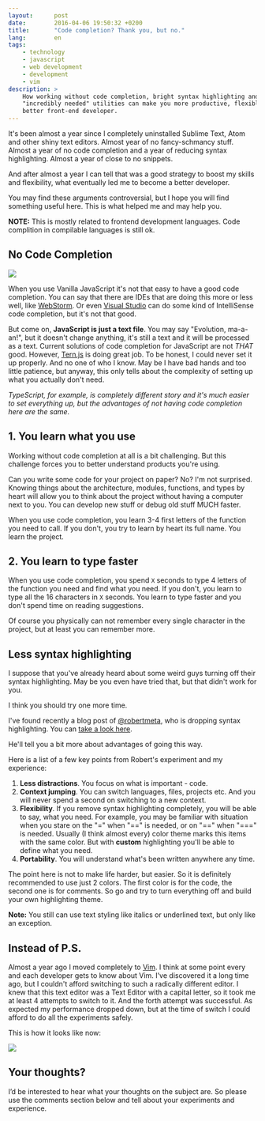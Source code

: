 ```yaml
---
layout:      post
date:        2016-04-06 19:50:32 +0200
title:       "Code completion? Thank you, but no."
lang:        en
tags:
    - technology
    - javascript
    - web development
    - development
    - vim
description: >
    How working without code completion, bright syntax highlighting and other
    "incredibly needed" utilities can make you more productive, flexible and
    better front-end developer.
---
```

It's been almost a year since I completely uninstalled Sublime Text, Atom and other shiny text editors. Almost year of no fancy-schmancy stuff. Almost a year of no code completion and a year of reducing syntax highlighting. Almost a year of close to no snippets.

And after almost a year I can tell that was a good strategy to boost my skills and flexibility, what eventually led me to become a better developer.

You may find these arguments controversial, but I hope you will find something useful here. This is what helped me and may help you.

**NOTE:** This is mostly related to frontend development languages. Code complition in compilable languages is still ok.

## No Code Completion

![](/uploads/cce11433e3e2636005ae9e3a8df9452c)

When you use Vanilla JavaScript it's not that easy to have a good code completion. You can say that there are IDEs that are doing this more or less well, like [WebStorm](https://www.jetbrains.com/webstorm/). Or even [Visual Studio](https://www.visualstudio.com/) can do some kind of IntelliSense code completion, but it's not that good.

But come on, **JavaScript is just a text file**. You may say "Evolution, ma-a-an!", but it doesn't change anything, it's still a text and it will be processed as a text. Current solutions of code completion for JavaScript are not _THAT_ good. However, [Tern.js](http://ternjs.net/) is doing great job. To be honest, I could never set it up properly. And no one of who I know. May be I have bad hands and too little patience, but anyway, this only tells about the complexity of setting up what you actually don't need.

_TypeScript, for example, is completely different story and it's much easier to set everything up, but the advantages of not having code completion here are the same._

## 1. You learn what you use

Working without code completion at all is a bit challenging. But this challenge forces you to better understand products you're using.

Can you write some code for your project on paper? No? I'm not surprised. Knowing things about the architecture, modules, functions, and types by heart will allow you to think about the project without having a computer next to you. You can develop new stuff or debug old stuff MUCH faster.

When you use code completion, you learn 3-4 first letters of the function you need to call. If you don't, you try to learn by heart its full name. You learn the project.

## 2. You learn to type faster

When you use code completion, you spend `X` seconds to type 4 letters of the function you need and find what you need. If you don't, you learn to type all the 16 characters in `X` seconds. You learn to type faster and you don't spend time on reading suggestions.

Of course you physically can not remember every single character in the project, but at least you can remember more.

## Less syntax highlighting

I suppose that you've already heard about some weird guys turning off their syntax highlighting. May be you even have tried that, but that didn't work for you.

I think you should try one more time.

I've found recently a blog post of [@robertmeta](https://twitter.com/robertmeta), who is dropping syntax highlighting. You can [take a look here](https://www.robertmelton.com/2016/03/21/syntax-highlighting-off/).

He'll tell you a bit more about advantages of going this way.

Here is a list of a few key points from Robert's experiment and my experience:

1. **Less distractions**. You focus on what is important - code.
2. **Context jumping**. You can switch languages, files, projects etc. And you will never spend a second on switching to a new context.
3. **Flexibility**. If you remove syntax highlighting completely, you will be able to say, what you need. For example, you may be familiar with situation when you stare on the "=" when "==" is needed, or on "==" when "===" is needed. Usually (I think almost every) color theme marks this items with the same color. But with __custom__ highlighting you'll be able to define what you need.
4. **Portability**. You will understand what's been written anywhere any time.

The point here is not to make life harder, but easier. So it is definitely recommended to use just 2 colors. The first color is for the code, the second one is for comments. So go and try to turn everything off and build your own highlighting theme.

**Note:** You still can use text styling like italics or underlined text, but only like an exception.

## Instead of P.S.

Almost a year ago I moved completely to [Vim][1]. I think at some point every and each developer gets to know about Vim. I've discovered it a long time ago, but I couldn't afford switching to such a radically different editor. I knew that this text editor was a Text Editor with a capital letter, so it took me at least 4 attempts to switch to it. And the forth attempt was successful. As expected my performance dropped down, but at the time of switch I could afford to do all the experiments safely.

This is how it looks like now:

![](/uploads/2121d1222784cdd551cd363e534d1e22)

## Your thoughts?

I’d be interested to hear what your thoughts on the subject are. So please use the comments section below and tell about your experiments and experience.

[1]: http://www.vim.org/
